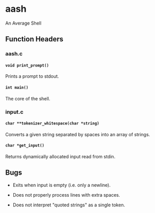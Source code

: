 # aash
An Average Shell

## Function Headers

### aash.c

#### `void print_prompt()`

Prints a prompt to stdout.

#### `int main()`

The core of the shell.

### input.c

#### `char **tokenizer_whitespace(char *string)`

Converts a given string separated by spaces into an array of strings.

#### `char *get_input()`

Returns dynamically allocated input read from stdin.

## Bugs

- Exits when input is empty (i.e. only a newline).

- Does not properly process lines with extra spaces.

- Does not interpret "quoted strings" as a single token.

